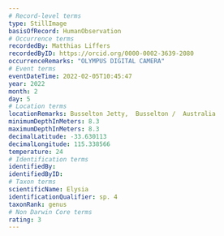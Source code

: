```yaml
---
# Record-level terms
type: StillImage
basisOfRecord: HumanObservation
# Occurrence terms
recordedBy: Matthias Liffers
recordedByID: https://orcid.org/0000-0002-3639-2080
occurrenceRemarks: "OLYMPUS DIGITAL CAMERA"
# Event terms
eventDateTime: 2022-02-05T10:45:47
year: 2022
month: 2
day: 5
# Location terms
locationRemarks: Busselton Jetty,  Busselton /  Australia
minimumDepthInMeters: 8.3
maximumDepthInMeters: 8.3
decimalLatitude: -33.630113
decimalLongitude: 115.338566
temperature: 24
# Identification terms
identifiedBy: 
identifiedByID: 
# Taxon terms
scientificName: Elysia
identificationQualifier: sp. 4
taxonRank: genus
# Non Darwin Core terms
rating: 3
---
```

